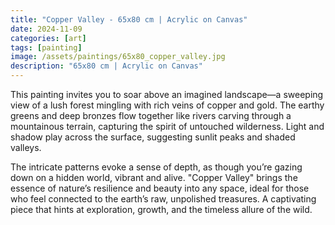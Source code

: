 ```yaml
---
title: "Copper Valley - 65x80 cm | Acrylic on Canvas"
date: 2024-11-09
categories: [art]
tags: [painting]
image: /assets/paintings/65x80_copper_valley.jpg
description: "65x80 cm | Acrylic on Canvas"
---
```


This painting invites you to soar above an imagined landscape—a sweeping view of a lush forest mingling with rich veins of copper and gold. The earthy greens and deep bronzes flow together like rivers carving through a mountainous terrain, capturing the spirit of untouched wilderness. Light and shadow play across the surface, suggesting sunlit peaks and shaded valleys.

The intricate patterns evoke a sense of depth, as though you’re gazing down on a hidden world, vibrant and alive. "Copper Valley" brings the essence of nature’s resilience and beauty into any space, ideal for those who feel connected to the earth’s raw, unpolished treasures. A captivating piece that hints at exploration, growth, and the timeless allure of the wild.
